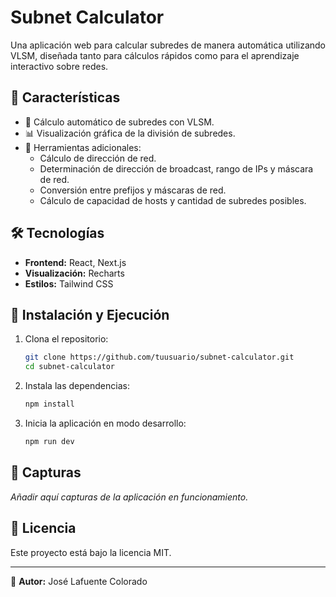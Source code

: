 # Subnet Calculator

Una aplicación web para calcular subredes de manera automática utilizando VLSM, diseñada tanto para cálculos rápidos como para el aprendizaje interactivo sobre redes.

## 🚀 Características

- 📌 Cálculo automático de subredes con VLSM.
- 📊 Visualización gráfica de la división de subredes.
- 🔎 Herramientas adicionales:
  - Cálculo de dirección de red.
  - Determinación de dirección de broadcast, rango de IPs y máscara de red.
  - Conversión entre prefijos y máscaras de red.
  - Cálculo de capacidad de hosts y cantidad de subredes posibles.

## 🛠️ Tecnologías

- **Frontend:** React, Next.js
- **Visualización:** Recharts
- **Estilos:** Tailwind CSS

## 📂 Instalación y Ejecución

1. Clona el repositorio:
   ```sh
   git clone https://github.com/tuusuario/subnet-calculator.git
   cd subnet-calculator
   ```
2. Instala las dependencias:
   ```sh
   npm install
   ```
3. Inicia la aplicación en modo desarrollo:
   ```sh
   npm run dev
   ```

## 📸 Capturas

_Añadir aquí capturas de la aplicación en funcionamiento._

## 📄 Licencia

Este proyecto está bajo la licencia MIT.

---

🔗 **Autor:** José Lafuente Colorado

